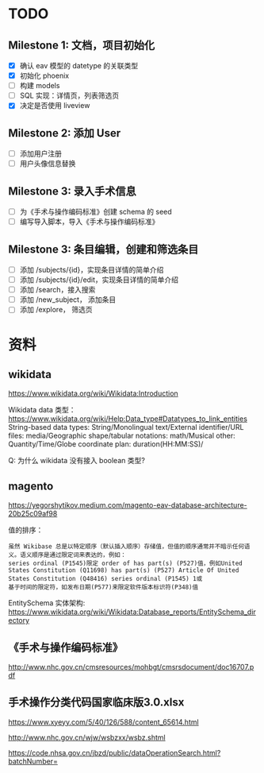 # TODO

## Milestone 1: 文档，项目初始化

- [x] 确认 eav 模型的 datetype 的关联类型
- [x] 初始化 phoenix
- [ ] 构建 models
- [ ] SQL 实现：详情页，列表筛选页
- [x] 决定是否使用 liveview

## Milestone 2: 添加 User

- [ ] 添加用户注册
- [ ] 用户头像信息替换

## Milestone 3: 录入手术信息

- [ ] 为《手术与操作编码标准》创建 schema 的 seed
- [ ] 编写导入脚本，导入《手术与操作编码标准》

## Milestone 3: 条目编辑，创建和筛选条目

- [ ] 添加 /subjects/{id}，实现条目详情的简单介绍
- [ ] 添加 /subjects/{id}/edit，实现条目详情的简单介绍
- [ ] 添加 /search，接入搜索
- [ ] 添加 /new_subject， 添加条目
- [ ] 添加 /explore， 筛选页

# 资料

## wikidata

https://www.wikidata.org/wiki/Wikidata:Introduction

Wikidata data 类型： https://www.wikidata.org/wiki/Help:Data_type#Datatypes_to_link_entities
String-based data types: String/Monolingual text/External identifier/URL
files: media/Geographic shape/tabular
notations: math/Musical
other: Quantity/Time/Globe coordinate
plan: duration(HH:MM:SS)/

Q: 为什么 wikidata 没有接入 boolean 类型?


## magento
https://yegorshytikov.medium.com/magento-eav-database-architecture-20b25c09af98


值的排序：

    虽然 Wikibase 总是以特定顺序（默认插入顺序）存储值，但值的顺序通常并不暗示任何语义。语义顺序是通过限定词来表达的，例如：
    series ordinal (P1545)限定 order of has part(s) (P527)值，例如United States Constitution (Q11698) has part(s) (P527) Article Of United States Constitution (Q48416) series ordinal (P1545) 1或
    基于时间的限定符，如发布日期(P577)来限定软件版本标识符(P348)值

EntitySchema 实体架构: https://www.wikidata.org/wiki/Wikidata:Database_reports/EntitySchema_directory

## 《手术与操作编码标准》

http://www.nhc.gov.cn/cmsresources/mohbgt/cmsrsdocument/doc16707.pdf

## 手术操作分类代码国家临床版3.0.xlsx

https://www.xyeyy.com/5/40/126/588/content_65614.html

http://www.nhc.gov.cn/wjw/wsbzxx/wsbz.shtml

https://code.nhsa.gov.cn/jbzd/public/dataOperationSearch.html?batchNumber=
